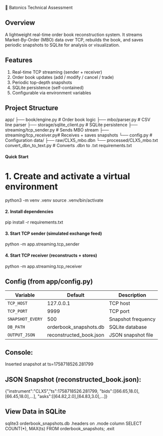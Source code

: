 🏦 Batonics Technical Assessment

## Overview

A lightweight real-time order book reconstruction system.
It streams Market-By-Order (MBO) data over TCP, rebuilds the book, and saves periodic snapshots to SQLite for analysis or visualization.

## Features

1. Real-time TCP streaming (sender + receiver)
2. Order book updates (add / modify / cancel / trade)
3. Periodic top-depth snapshots
4. SQLite persistence (self-contained)
5. Configurable via environment variables

## Project Structure

app/
 ├── book/engine.py           # Order book logic
 ├── mbo/parser.py            # CSV line parser
 ├── storage/sqlite_client.py # SQLite persistence
 ├── streaming/tcp_sender.py  # Sends MBO stream
 ├── streaming/tcp_receiver.py# Receives + saves snapshots
 └── config.py                # Configuration
data/
 ├── raw/CLX5_mbo.dbn
 └── processed/CLX5_mbo.txt
convert_dbn_to_text.py        # Converts .dbn to .txt
requirements.txt


#### Quick Start
# 1. Create and activate a virtual environment
python3 -m venv .venv
source .venv/bin/activate

#### 2. Install dependencies
pip install -r requirements.txt

#### 3. Start TCP sender (simulated exchange feed)
python -m app.streaming.tcp_sender

#### 4. Start TCP receiver (reconstructs + stores)
python -m app.streaming.tcp_receiver

## Config (from app/config.py)

| Variable         | Default                 | Description        |
| ---------------- | ----------------------- | ------------------ |
| `TCP_HOST`       | 127.0.0.1               | TCP host           |
| `TCP_PORT`       | 9999                    | TCP port           |
| `SNAPSHOT_EVERY` | 500                     | Snapshot frequency |
| `DB_PATH`        | orderbook_snapshots.db  | SQLite database    |
| `OUTPUT_JSON`    | reconstructed_book.json | JSON snapshot file |

## Console:

Inserted snapshot at ts=1758718526.281799

## JSON Snapshot (reconstructed_book.json):

{"instrument":"CLX5","ts":1758718526.281799,
 "bids":[[66.65,18.0],[66.45,18.0],...],
 "asks":[[64.82,2.0],[64.83,3.0],...]}

## View Data in SQLite

sqlite3 orderbook_snapshots.db
.headers on
.mode column
SELECT COUNT(*), MAX(ts) FROM orderbook_snapshots;
.exit
